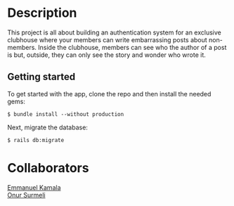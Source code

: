 # Description

This project is all about building an authentication system for an exclusive clubhouse where your members can write embarrassing posts about non-members. Inside the clubhouse, members can see who the author of a post is but, outside, they can only see the story and wonder who wrote it.

## Getting started

To get started with the app, clone the repo and then install the needed gems:

```
$ bundle install --without production
```

Next, migrate the database:

```
$ rails db:migrate
```
# Collaborators

<a href="https://github.com/emmanuelkamala">Emmanuel Kamala</a><br>
<a href="https://github.com/Zibilyonik">Onur Surmeli</a>